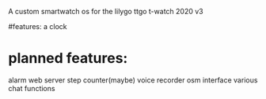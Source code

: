 A custom smartwatch os for the lilygo ttgo t-watch 2020 v3

#features:
a clock

# planned features:
alarm
web server
step counter(maybe)
voice recorder
osm interface
various chat functions

